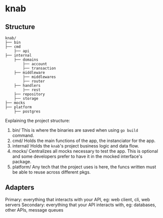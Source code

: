 # knab

## Structure

```
knab/
├── bin
├── cmd
    ├── api
├── internal
    ├── domains
        ├── account
        ├── transaction
    ├── middleware
        ├── middlewares
        ├── router
    ├── handlers
        ├── rest
    ├── repository
    ├── storage
├── mocks
├── platform
    ├── postgres
```

Explaining the project structure:

1. bin/
    This is where the binaries are saved when using `go build` command.
2. cmd/
    Holds the main functions of the app, the instanciator for the app.
3. internal/
    Holds the `knab`'s project business logic and data flow. 
4. mocks/
    Centralizes all mocks necessary to test the app. This is optional and some developers prefer to have it in the mocked interface's package.
5. platform/
    Any tech that the project uses is here, the funcs written must be able to reuse across different pkgs.

## Adapters

Primary: everything that interacts with your API, eg: web client, cli, web servers
Secondary: everything that your API interacts with, eg: databases, other APIs, message queues

